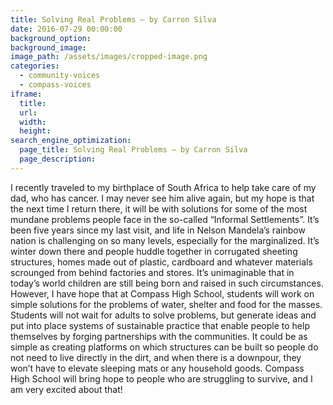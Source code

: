 ```yaml
---
title: Solving Real Problems – by Carron Silva
date: 2016-07-29 00:00:00
background_option: 
background_image: 
image_path: /assets/images/cropped-image.png
categories:
  - community-voices
  - compass-voices
iframe: 
  title: 
  url:  
  width: 
  height:
search_engine_optimization:
  page_title: Solving Real Problems – by Carron Silva
  page_description:
---
```



I recently traveled to my birthplace of South Africa to help take care of my dad, who has cancer. I may never see him alive again, but my hope is that the next time I return there, it will be with solutions for some of the most mundane problems people face in the so-called “Informal Settlements”. It’s been five years since my last visit, and life in Nelson Mandela’s rainbow nation is challenging on so many levels, especially for the marginalized.  It’s winter down there and people huddle together in corrugated sheeting structures, homes made out of plastic, cardboard and whatever materials scrounged from behind factories and stores. It’s unimaginable that in today’s world children are still being born and raised in such circumstances. However, I have hope that at Compass High School, students will work on simple solutions for the problems of water, shelter and food for the masses. Students will not wait for adults to solve problems, but generate ideas and put into place systems of sustainable practice that enable people to help themselves by forging partnerships with the communities. It could be as simple as creating platforms on which structures can be built so people do not need to live directly in the dirt, and when there is a downpour, they won’t have to elevate sleeping mats or any household goods.  Compass High School will bring hope to people who are struggling to survive, and I am very excited about that!